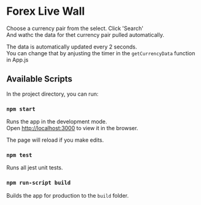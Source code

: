 # Forex Live Wall

Choose a currency pair from the select. Click 'Search'\
And wathc the data for thet currency pair pulled automatically.

The data is automatically updated every 2 seconds.\
You can change that by anjusting the timer in the `getCurrencyData` function in App.js

## Available Scripts

In the project directory, you can run:

### `npm start`

Runs the app in the development mode.\
Open [http://localhost:3000](http://localhost:3000) to view it in the browser.

The page will reload if you make edits.

### `npm test`

Runs all jest unit tests.

### `npm run-script build`

Builds the app for production to the `build` folder.
